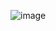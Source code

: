 ![image](https://github.com/Asha130819/source-tree-tutorial/assets/87024352/7dbd5c7e-02d2-482c-a370-bc11b9c33e4a)





